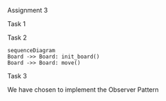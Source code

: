 Assignment 3

Task 1

Task 2

```mermaid
sequenceDiagram
Board ->> Board: init_board()
Board ->> Board: move()
```

Task 3

We have chosen to implement the Observer Pattern
